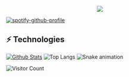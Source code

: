 <!-- ### Hi there 👋 -->


<!-- **apneduniya/apneduniya** is a ✨ _special_ ✨ repository because its `README.md` (this file) appears on your GitHub profile.

Here are some ideas to get you started:

- 🔭 I’m currently working on ...
- 🌱 I’m currently learning ...
- 👯 I’m looking to collaborate on ...
- 🤔 I’m looking for help with ...
- 💬 Ask me about ...
- 📫 How to reach me: ...
- 😄 Pronouns: ...
- ⚡ Fun fact: ... -->


<p align="center">
  <img src="https://capsule-render.vercel.app/api?text=Hey!%20Thats%20me%20Adarsh%20😉&animation=fadeIn&type=waving&color=gradient&height=160"/>
</p>
 
 [![spotify-github-profile](https://spotify-github-profile.vercel.app/api/view?uid=31j6cbyqeqj7sif7u4mgiykpufbq&cover_image=true&theme=default&show_offline=true&background_color=121212&interchange=true&bar_color=53b14f&bar_color_cover=true)](https://spotify-github-profile.vercel.app/api/view?uid=31j6cbyqeqj7sif7u4mgiykpufbq&redirect=true)

## ⚡ Technologies

[![Github Stats](https://github-readme-stats.vercel.app/api?username=apneduniya&count_private=true&show_icons=true&include_all_commits=true&theme=dark#gh-dark-mode-only)](https://github.com/apneduniya/github-readme-stats#gh-dark-mode-only)
![[Top Langs](https://github-readme-stats.vercel.app/api/top-langs/?username=apneduniya&hide=TeX&layout=compact&count_private=true&show_icons=true&include_all_commits=true&theme=dark#gh-dark-mode-only)](https://github.com/apneduniya/github-readme-stats#gh-dark-mode-only)
![Snake animation](https://github.com/thepiyushmalhotra/thepiyushmalhotra/blob/output/github-contribution-grid-snake.svg)

![Visitor Count](https://profile-counter.glitch.me/apneduniya/count.svg)
